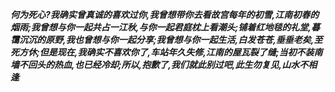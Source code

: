***何为死心?我确实曾真诚的喜欢过你,我曾想带你去看故宫每年的初雪,江南初春的烟雨;我曾想与你一起共占一江秋,与你一起君庭枕上看潮头;铺着红地毯的礼堂,暮霭沉沉的原野,我也曾想与你一起分享;我曾想与你一起生活,白发苍苍,垂垂老矣,至死方休;但是现在,我确实不喜欢你了,车站年久失修,江南的屋瓦裂了缝;当初不装南墙不回头的热血,也已经冷却;所以,抱歉了,我们就此别过吧,此生勿复见,山水不相逢***